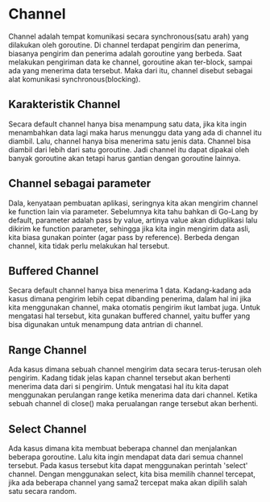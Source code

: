 # Channel
Channel adalah tempat komunikasi secara synchronous(satu arah) yang dilakukan oleh goroutine. Di channel terdapat pengirim dan penerima, biasanya pengirim dan penerima adalah goroutine yang berbeda. Saat melakukan pengiriman data ke channel, goroutine akan ter-block, sampai ada yang menerima data tersebut. Maka dari itu, channel disebut sebagai alat komunikasi synchronous(blocking).

## Karakteristik Channel
Secara default channel hanya bisa menampung satu data, jika kita ingin menambahkan data lagi maka harus menunggu data yang ada di channel itu diambil. Lalu, channel hanya bisa menerima satu jenis data. Channel bisa diambil dari lebih dari satu goroutine. Jadi channel itu dapat dipakai oleh banyak goroutine akan tetapi harus gantian dengan goroutine lainnya. 

## Channel sebagai parameter
Dala, kenyataan pembuatan aplikasi, seringnya kita akan mengirim channel ke function lain via parameter. Sebelumnya kita tahu bahkan di Go-Lang by default, parameter adalah pass by value, artinya value akan diduplikasi lalu dikirim ke function parameter, sehingga jika kita ingin mengirim data asli, kita biasa gunakan pointer (agar pass by reference). Berbeda dengan channel, kita tidak perlu melakukan hal tersebut.

## Buffered Channel
Secara default channel hanya bisa menerima 1 data. Kadang-kadang ada kasus dimana pengirim lebih cepat dibanding penerima, dalam hal ini jika kita menggunakan channel, maka otomatis pengirim ikut lambat juga. Untuk mengatasi hal tersebut, kita gunakan buffered channel, yaitu buffer yang bisa digunakan untuk menampung data antrian di channel.

## Range Channel
Ada kasus dimana sebuah channel mengirim data secara terus-terusan oleh pengirim. Kadang tidak jelas kapan channel tersebut akan berhenti menerima data dari si pengirim. Untuk mengatasi hal itu kita dapat menggunakan perulangan range ketika menerima data dari channel. Ketika sebuah channel di close() maka perualangan range tersebut akan berhenti.

## Select Channel
Ada kasus dimana kita membuat beberapa channel dan menjalankan beberapa goroutine. Lalu kita ingin mendapat data dari semua channel tersebut. Pada kasus tersebut kita dapat menggunakan perintah 'select' channel. Dengan menggunakan select, kita bisa memilih channel tercepat, jika ada beberapa channel yang sama2 tercepat maka akan dipilih salah satu secara random. 